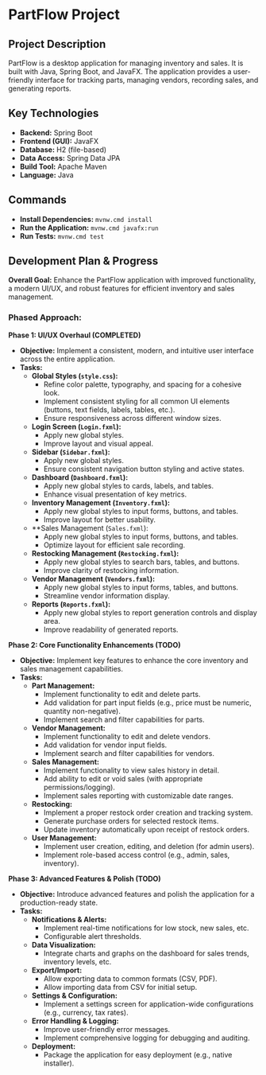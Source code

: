 # PartFlow Project

## Project Description

PartFlow is a desktop application for managing inventory and sales. It is built with Java, Spring Boot, and JavaFX. The application provides a user-friendly interface for tracking parts, managing vendors, recording sales, and generating reports.

## Key Technologies

*   **Backend:** Spring Boot
*   **Frontend (GUI):** JavaFX
*   **Database:** H2 (file-based)
*   **Data Access:** Spring Data JPA
*   **Build Tool:** Apache Maven
*   **Language:** Java

## Commands

*   **Install Dependencies:** `mvnw.cmd install`
*   **Run the Application:** `mvnw.cmd javafx:run`
*   **Run Tests:** `mvnw.cmd test`

## Development Plan & Progress

**Overall Goal:** Enhance the PartFlow application with improved functionality, a modern UI/UX, and robust features for efficient inventory and sales management.

### Phased Approach:

**Phase 1: UI/UX Overhaul (COMPLETED)**
*   **Objective:** Implement a consistent, modern, and intuitive user interface across the entire application.
*   **Tasks:**
    *   **Global Styles (`style.css`):**
        *   Refine color palette, typography, and spacing for a cohesive look.
        *   Implement consistent styling for all common UI elements (buttons, text fields, labels, tables, etc.).
        *   Ensure responsiveness across different window sizes.
    *   **Login Screen (`Login.fxml`):**
        *   Apply new global styles.
        *   Improve layout and visual appeal.
    *   **Sidebar (`Sidebar.fxml`):**
        *   Apply new global styles.
        *   Ensure consistent navigation button styling and active states.
    *   **Dashboard (`Dashboard.fxml`):**
        *   Apply new global styles to cards, labels, and tables.
        *   Enhance visual presentation of key metrics.
    *   **Inventory Management (`Inventory.fxml`):**
        *   Apply new global styles to input forms, buttons, and tables.
        *   Improve layout for better usability.
    *   **Sales Management (`Sales.fxml`):
        *   Apply new global styles to input forms, buttons, and tables.
        *   Optimize layout for efficient sale recording.
    *   **Restocking Management (`Restocking.fxml`):**
        *   Apply new global styles to search bars, tables, and buttons.
        *   Improve clarity of restocking information.
    *   **Vendor Management (`Vendors.fxml`):**
        *   Apply new global styles to input forms, tables, and buttons.
        *   Streamline vendor information display.
    *   **Reports (`Reports.fxml`):**
        *   Apply new global styles to report generation controls and display area.
        *   Improve readability of generated reports.

**Phase 2: Core Functionality Enhancements (TODO)**
*   **Objective:** Implement key features to enhance the core inventory and sales management capabilities.
*   **Tasks:**
    *   **Part Management:**
        *   Implement functionality to edit and delete parts.
        *   Add validation for part input fields (e.g., price must be numeric, quantity non-negative).
        *   Implement search and filter capabilities for parts.
    *   **Vendor Management:**
        *   Implement functionality to edit and delete vendors.
        *   Add validation for vendor input fields.
        *   Implement search and filter capabilities for vendors.
    *   **Sales Management:**
        *   Implement functionality to view sales history in detail.
        *   Add ability to edit or void sales (with appropriate permissions/logging).
        *   Implement sales reporting with customizable date ranges.
    *   **Restocking:**
        *   Implement a proper restock order creation and tracking system.
        *   Generate purchase orders for selected restock items.
        *   Update inventory automatically upon receipt of restock orders.
    *   **User Management:**
        *   Implement user creation, editing, and deletion (for admin users).
        *   Implement role-based access control (e.g., admin, sales, inventory).

**Phase 3: Advanced Features & Polish (TODO)**
*   **Objective:** Introduce advanced features and polish the application for a production-ready state.
*   **Tasks:**
    *   **Notifications & Alerts:**
        *   Implement real-time notifications for low stock, new sales, etc.
        *   Configurable alert thresholds.
    *   **Data Visualization:**
        *   Integrate charts and graphs on the dashboard for sales trends, inventory levels, etc.
    *   **Export/Import:**
        *   Allow exporting data to common formats (CSV, PDF).
        *   Allow importing data from CSV for initial setup.
    *   **Settings & Configuration:**
        *   Implement a settings screen for application-wide configurations (e.g., currency, tax rates).
    *   **Error Handling & Logging:**
        *   Improve user-friendly error messages.
        *   Implement comprehensive logging for debugging and auditing.
    *   **Deployment:**
        *   Package the application for easy deployment (e.g., native installer).